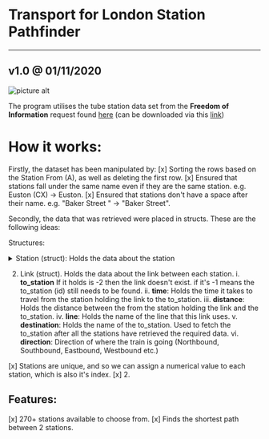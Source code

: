 # Transport for London Station Pathfinder #
---
## v1.0 @ 01/11/2020
![picture alt](https://i.ibb.co/D1jGdsm/tfl-logo3.png "TFL")

The program utilises the tube station data set from the __Freedom of Information__ request found [here](https://www.whatdotheyknow.com/request/distance_between_adjacent_underg#incoming-5516) (can be downloaded via this [link](https://www.whatdotheyknow.com/request/1779/response/5516/attach/3/Inter%20station%20database.xls?cookie_passthrough=1))

# How it works:
Firstly, the dataset has been manipulated by:
[x] Sorting the rows based on the Station From (A), as well as deleting the first row.
[x] Ensured that stations fall under the same name even if they are the same station. e.g. Euston (CX) → Euston.
[x] Ensured that stations don't have a space after their name. e.g. "Baker Street " → "Baker Street".



Secondly, the data that was retrieved were placed in structs. These are the following ideas:

Structures:
<details><summary> Station (struct): Holds the data about the station </summary><p>
    
    a. id: The index that station has in the array.
    b. name: Holds the name of the station.
    c. links_exhausted: Flag (1 or 0), that indicates whether or not the links from the stations are already in the priority queue.
    d. links: An array of type link that holds data about each link from the station.
    
    ... // The following is data about the path that the dijkstra algorithm uses.
    
    e. from_station: The shortest path from the "starting station" to this station, comes from this station (...→ from_station → id).
    f. from_line: Holds the string of the name of line.
    g. time: Holds the time taken to reach this station.
</p></details>

2. Link (struct). Holds the data about the link between each station.
i.    **to_station** If it holds is -2 then the link doesn't exist. if it's -1 means the to_station (id) still needs to be found.
ii.    **time**: Holds the time it takes to travel from the station holding the link to the to_station.
iii.    **distance**: Holds the distance between the from the station holding the link and the to_station.
iv.    **line**: Holds the name of the line that this link uses.
v.    **destination**: Holds the name of the to_station. Used to fetch the to_station after all the stations have retrieved the required data.
vi.    **direction**: Direction of where the train is going (Northbound, Southbound, Eastbound, Westbound etc.)




[x] Stations are unique, and so we can assign a numerical value to each station, which is also it's index.
[x]
2. 

Features:
-------- 
[x] 270+ stations available to choose from.
[x] Finds the shortest path between 2 stations.



    



